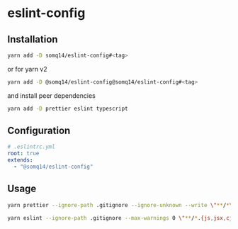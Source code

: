# eslint-config

## Installation

```sh
yarn add -D somq14/eslint-config#<tag>
```

or for yarn v2

```sh
yarn add -D @somq14/eslint-config@somq14/eslint-config#<tag>
```

and install peer dependencies

```sh
yarn add -D prettier eslint typescript
```

## Configuration

```yml
# .eslintrc.yml
root: true
extends:
  - "@somq14/eslint-config"
```

## Usage

```sh
yarn prettier --ignore-path .gitignore --ignore-unknown --write \"**/*\"
```

```sh
yarn eslint --ignore-path .gitignore --max-warnings 0 \"**/*.{js,jsx,cjs,mjs,ts,tsx}\"
```
